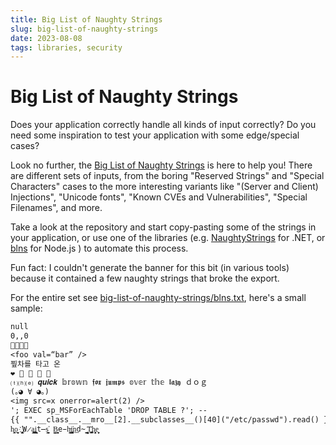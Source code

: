 ```yaml
---
title: Big List of Naughty Strings
slug: big-list-of-naughty-strings
date: 2023-08-08
tags: libraries, security
---
```


# Big List of Naughty Strings

Does your application correctly handle all kinds of input correctly?
Do you need some inspiration to test your application with some edge/special cases?

Look no further, the [Big List of Naughty Strings](https://github.com/minimaxir/big-list-of-naughty-strings) is here to help you!
There are different sets of inputs, from the boring "Reserved Strings" and "Special Characters" cases to the more interesting variants like "(Server and Client) Injections", "Unicode fonts", "Known CVEs and Vulnerabilities", "Special Filenames", and more.

Take a look at the repository and start copy-pasting some of the strings in your application, or use one of the libraries (e.g. [NaughtyStrings](https://github.com/SimonCropp/NaughtyStrings) for .NET, or [blns](https://www.npmjs.com/package/blns) for Node.js ) to automate this process.

Fun fact: I couldn't generate the banner for this bit (in various tools) because it contained a few naughty strings that broke the export.

For the entire set see [big-list-of-naughty-strings/blns.txt](https://github.com/minimaxir/big-list-of-naughty-strings/blob/master/blns.txt), here's a small sample:

```txt:big-list-of-naughty-strings.txt
null
0,,0

<foo val=“bar” />
찦차를 타고 온
❤️ 💜 💛 💚 💙
⒯⒣⒠ 𝒒𝒖𝒊𝒄𝒌 𝕓𝕣𝕠𝕨𝕟 𝖋𝖔𝖝 𝖏𝖚𝖒𝖕𝖘 𝕠𝕧𝕖𝕣 𝕥𝕙𝕖 𝖑𝖆𝖟𝖞 ｄｏｇ
(｡◕ ∀ ◕｡)
<img src=x onerror=alert(2) />
'; EXEC sp_MSForEachTable 'DROP TABLE ?'; --
{{ "".__class__.__mro__[2].__subclasses__()[40]("/etc/passwd").read() }}
h̖̯͓o̝͙̖͎̱̮ ҉̺̙̞̟͈W̷̼̭a̺̪͍į͈͕̭͙̯̜t̶̼̮s̘͙͖̕ ̠̫̠B̻͍͙͉̳ͅe̵h̵̬͇̫͙i̹͓̳̳̮͎̫̕n͟d̴̪̜̖ ̰͉̩͇͙̲͞ͅT͖̼͓̪͢h͏͓̮̻e̬̝̟ͅ
```
